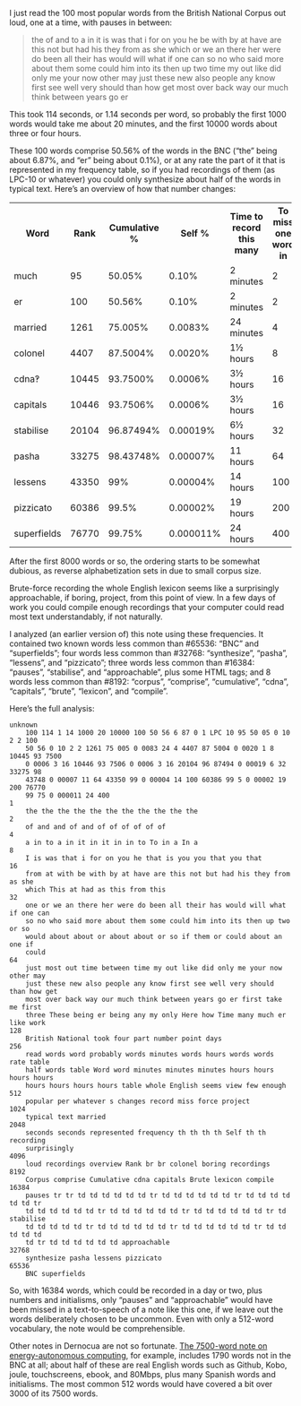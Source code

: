 I just read the 100 most popular words from the British National
Corpus out loud, one at a time, with pauses in between:

> the of and to a in it is was that i for on you he be with by at have
> are this not but had his they from as she which or we an there her
> were do been all their has would will what if one can so no who said
> more about them some could him into its then up two time my out like
> did only me your now other may just these new also people any know
> first see well very should than how get most over back way our much
> think between years go er

This took 114 seconds, or 1.14 seconds per word, so probably the first
1000 words would take me about 20 minutes, and the first 10000 words
about three or four hours.

These 100 words comprise 50.56% of the words in the BNC (“the” being
about 6.87%, and “er” being about 0.1%), or at any rate the part of it
that is represented in my frequency table, so if you had recordings of
them (as LPC-10 or whatever) you could only synthesize about half of
the words in typical text.  Here’s an overview of how that number
changes:

<table>
<tr><th>Word     <th>Rank <th>Cumulative %<th>Self % <th>Time to record<br />this many <th>To miss one <br />word in
<tr><td>much     <td>95   <td>50.05%   <td>0.10%     <td>2 minutes                     <td>2
<tr><td>er       <td>100  <td>50.56%   <td>0.10%     <td>2 minutes                     <td>2
<tr><td>married  <td>1261 <td>75.005%  <td>0.0083%   <td>24 minutes                    <td>4
<tr><td>colonel  <td>4407 <td>87.5004% <td>0.0020%   <td>1½ hours                      <td>8
<tr><td>cdna‽    <td>10445<td>93.7500% <td>0.0006%   <td>3½ hours                      <td>16
<tr><td>capitals <td>10446<td>93.7506% <td>0.0006%   <td>3½ hours                      <td>16
<tr><td>stabilise<td>20104<td>96.87494%<td>0.00019%  <td>6½ hours                      <td>32
<tr><td>pasha    <td>33275<td>98.43748%<td>0.00007%  <td>11 hours                      <td>64
<tr><td>lessens  <td>43350<td>99%      <td>0.00004%  <td>14 hours                      <td>100
<tr><td>pizzicato<td>60386<td>99.5%    <td>0.00002%  <td>19 hours                      <td>200
<tr><td>superfields<td>76770<td>99.75% <td>0.000011% <td>24 hours                      <td>400
</table>

After the first 8000 words or so, the ordering starts to be somewhat
dubious, as reverse alphabetization sets in due to small corpus size.

Brute-force recording the whole English lexicon seems like a
surprisingly approachable, if boring, project, from this point of
view.  In a few days of work you could compile enough recordings that
your computer could read most text understandably, if not naturally.

I analyzed (an earlier version of) this note using these frequencies.
It contained two known words less common than #65536: “BNC” and
“superfields”; four words less common than #32768: “synthesize”,
“pasha”, “lessens”, and “pizzicato”; three words less common
than #16384: “pauses”, “stabilise”, and “approachable”, plus some HTML
tags; and 8 words less common than #8192: “corpus”, “comprise”,
“cumulative”, “cdna”, “capitals”, “brute”, “lexicon”, and “compile”.

Here’s the full analysis:

    unknown
        100 114 1 14 1000 20 10000 100 50 56 6 87 0 1 LPC 10 95 50 05 0 10 2 2 100
        50 56 0 10 2 2 1261 75 005 0 0083 24 4 4407 87 5004 0 0020 1 8 10445 93 7500
        0 0006 3 16 10446 93 7506 0 0006 3 16 20104 96 87494 0 00019 6 32 33275 98
        43748 0 00007 11 64 43350 99 0 00004 14 100 60386 99 5 0 00002 19 200 76770
        99 75 0 000011 24 400
    1
        the the the the the the the the the the the
    2
        of and and of and of of of of of of
    4
        a in to a in it in it in in to To in a In a
    8
        I is was that i for on you he that is you you that you that
    16
        from at with be with by at have are this not but had his they from as she
        which This at had as this from this
    32
        one or we an there her were do been all their has would will what if one can
        so no who said more about them some could him into its then up two or so
        would about about or about about or so if them or could about an one if
        could
    64
        just most out time between time my out like did only me your now other may
        just these new also people any know first see well very should than how get
        most over back way our much think between years go er first take me first
        three These being er being any my only Here how Time many much er like work
    128
        British National took four part number point days
    256
        read words word probably words minutes words hours words words rate table
        half words table Word word minutes minutes minutes hours hours hours hours
        hours hours hours hours table whole English seems view few enough
    512
        popular per whatever s changes record miss force project
    1024
        typical text married
    2048
        seconds seconds represented frequency th th th th Self th th recording
        surprisingly
    4096
        loud recordings overview Rank br br colonel boring recordings
    8192
        Corpus comprise Cumulative cdna capitals Brute lexicon compile
    16384
        pauses tr tr td td td td td td tr td td td td td td tr td td td td td td tr
        td td td td td td tr td td td td td td tr td td td td td td tr td stabilise
        td td td td td tr td td td td td td tr td td td td td td tr td td td td td
        td tr td td td td td td approachable
    32768
        synthesize pasha lessens pizzicato
    65536
        BNC superfields

So, with 16384 words, which could be recorded in a day or two, plus
numbers and initialisms, only “pauses” and “approachable” would have
been missed in a text-to-speech of a note like this one, if we leave
out the words deliberately chosen to be uncommon.  Even with only a
512-word vocabulary, the note would be comprehensible.

Other notes in Dernocua are not so fortunate.  [The 7500-word note on
energy-autonomous computing](energy-autonomous-computing.md), for
example, includes 1790 words not in the BNC at all; about half of
these are real English words such as Github, Kobo, joule,
touchscreens, ebook, and 80Mbps, plus many Spanish words and
initialisms.  The most common 512 words would have covered a bit over
3000 of its 7500 words.
